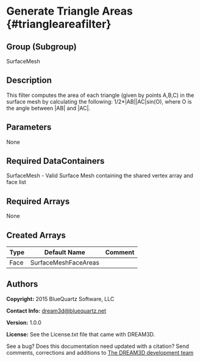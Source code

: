 Generate Triangle Areas {#triangleareafilter}
======

## Group (Subgroup) ##
SurfaceMesh

## Description ##
This filter computes the area of each triangle (given by points A,B,C) in the surface mesh by calculating the following: 1/2*|AB||AC|sin(O), where O is the angle between |AB| and |AC|.


## Parameters ##
None

## Required DataContainers ##
SurfaceMesh - Valid Surface Mesh containing the shared vertex array and face list

## Required Arrays ##
None

## Created Arrays ##

| Type | Default Name | Comment |
|------|--------------|---------|
| Face | SurfaceMeshFaceAreas | |


## Authors ##

**Copyright:** 2015 BlueQuartz Software, LLC

**Contact Info:** dream3d@bluequartz.net

**Version:** 1.0.0

**License:**  See the License.txt file that came with DREAM3D.




See a bug? Does this documentation need updated with a citation? Send comments, corrections and additions to [The DREAM3D development team](mailto:dream3d@bluequartz.net?subject=Documentation%20Correction)

